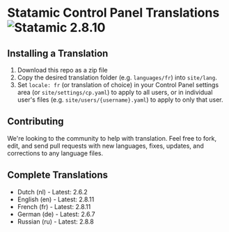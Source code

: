 # Statamic Control Panel Translations ![Statamic 2.8.10](https://img.shields.io/badge/statamic-2.8.10-blue.svg?style=flat-square)

## Installing a Translation

1. Download this repo as a zip file
2. Copy the desired translation folder (e.g. `languages/fr`) into `site/lang`.
3. Set `locale: fr` (or translation of choice) in your Control Panel settings area (or `site/settings/cp.yaml`) to apply to all users, or in individual user's files (e.g. `site/users/{username}.yaml`) to apply to only that user.

## Contributing

We're looking to the community to help with translation. Feel free to fork, edit, and send pull requests with new languages, fixes, updates, and corrections to any language files.

## Complete Translations

- Dutch (nl) - Latest: 2.6.2
- English (en) - Latest: 2.8.11
- French (fr) - Latest: 2.8.11
- German (de) - Latest: 2.6.7
- Russian (ru) - Latest: 2.8.8

